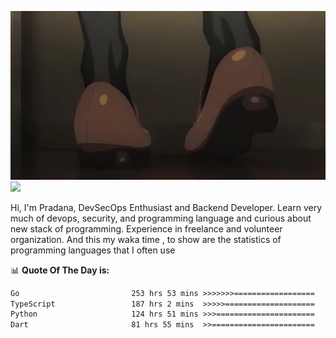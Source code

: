 ![banner](.github/banner-profile.jpeg)
<img src="https://user-images.githubusercontent.com/73097560/115834477-dbab4500-a447-11eb-908a-139a6edaec5c.gif"></p>

Hi, I'm Pradana, DevSecOps Enthusiast and Backend Developer. Learn very much of devops, security, and programming language and curious about new stack of programming. Experience in freelance and volunteer organization. And this my waka time , to show are the statistics of programming languages that I often use

📊 **Quote Of The Day is:**
<!--START_SECTION:waka-->

```txt
Go                         253 hrs 53 mins >>>>>>>==================   26.44 %
TypeScript                 187 hrs 2 mins  >>>>>====================   19.48 %
Python                     124 hrs 51 mins >>>======================   13.00 %
Dart                       81 hrs 55 mins  >>=======================   08.53 %
```

<!--END_SECTION:waka-->
